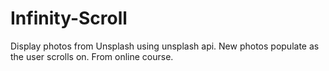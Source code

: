 # Infinity-Scroll
Display photos from Unsplash using unsplash api.  New photos populate as the user scrolls on.  From online course.
